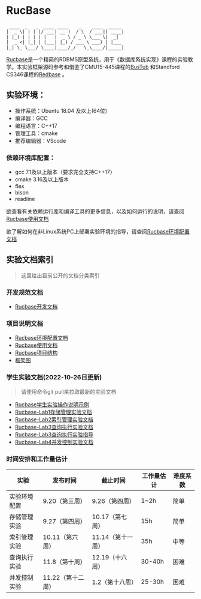 # RucBase
```
 ____  _   _  ____ ____    _    ____  _____ 
|  _ \| | | |/ ___| __ )  / \  / ___|| ____|
| |_) | | | | |   |  _ \ / _ \ \___ \|  _|  
|  _ <| |_| | |___| |_) / ___ \ ___) | |___ 
|_| \_ \___/ \____|____/_/   \_\____/|_____|
```
[Rucbase](https://github.com/ruc-deke/rucbase-lab)是一个精简的RDBMS原型系统，用于《数据库系统实现》课程的实验教学。本实验框架源码参考和借鉴了CMU15-445课程的[BusTub](https://github.com/cmu-db/bustub) 和Standford CS346课程的[Redbase](https://web.stanford.edu/class/cs346/2015/redbase.html) 。

## 实验环境：
- 操作系统：Ubuntu 18.04 及以上(64位)
- 编译器：GCC
- 编程语言：C++17
- 管理工具：cmake
- 推荐编辑器：VScode

### 依赖环境库配置：
- gcc 7.1及以上版本（要求完全支持C++17）
- cmake 3.16及以上版本
- flex
- bison
- readline

欲查看有关依赖运行库和编译工具的更多信息，以及如何运行的说明，请查阅[Rucbase使用文档](docs/Rucbase使用文档.md)

欲了解如何在非Linux系统PC上部署实验环境的指导，请查阅[Rucbase环境配置文档](docs/Rucbase环境配置文档.md)

## 实验文档索引

> 这里给出目前公开的文档分类索引

### 开发规范文档

- [Rucbase开发文档](docs/Rucbase开发文档.md)

### 项目说明文档

- [Rucbase环境配置文档](docs/Rucbase环境配置文档.md)
- [Rucbase使用文档](docs/Rucbase使用文档.md)
- [Rucbase项目结构](docs/Rucbase项目结构.pdf)
- [框架图](docs/框架图.pdf)

### 学生实验文档(2022-10-26日更新)

> 请使用命令git pull来拉取最新的实验文档

- [Rucbase学生实验操作说明示例](docs/Rucbase学生实验操作说明示例.md)
- [Rucbase-Lab1存储管理实验文档](docs/Rucbase-Lab1[存储管理实验文档].md)
- [Rucbase-Lab2索引管理实验文档](docs/Rucbase-Lab2[索引管理实验文档].md)
- [Rucbase-Lab3查询执行实验文档](docs/Rucbase-Lab3[查询执行实验文档].md)
- [Rucbase-Lab3查询执行实验指导](docs/Rucbase-Lab3[查询执行实验指导].md)
- [Rucbase-Lab4并发控制实验文档](docs/Rucbase-Lab4[并发控制实验文档].md)

### 时间安排和工作量估计

| **实验**     | **发布时间**      | **截止时间**      | **工作量估计** | **难度系数** |
| ------------ | ----------------- | ----------------- | -------------- | ------------ |
| 实验环境配置 | 9.20（第三周） | 9.26（第四周） | 1~2h | 简单 |
| 存储管理实验 | 9.27（第四周）    | 10.17（第七周）   | 15h            | 简单         |
| 索引管理实验 | 10.11（第六周）   | 11.14（第十一周） | 35h            | 中等         |
| 查询执行实验 | 11.8（第十周） | 12.19（十六周） | 30-40h         | 困难         |
| 并发控制实验 | 11.22（第十二周） | 1.2（第十八周） | 25-30h         | 困难         |

